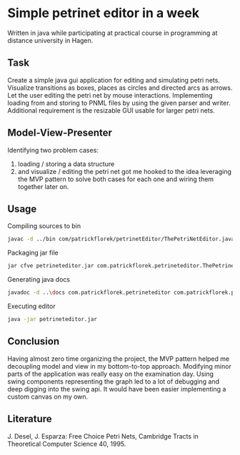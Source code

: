 # Simple petrinet editor in a week

Written in java while participating at practical course in programming at distance university in Hagen.

## Task

Create a simple java gui application for editing and simulating petri nets. Visualize transitions as boxes, places as
circles and directed arcs as arrows. Let the user editing the petri net by mouse interactions. Implementing loading from
and storing to PNML files by using the given parser and writer. Additional requirement is the resizable GUI usable for
larger petri nets.

## Model-View-Presenter

Identifying two problem cases:
1. loading / storing a data structure
2. and visualize / editing the petri net
got me hooked to the idea leveraging the MVP pattern to solve both cases for each one and wiring them together later on.

## Usage

Compiling sources to bin

```bash
javac -d ../bin com/patrickflorek/petrinetEditor/ThePetriNetEditor.java
```

Packaging jar file

```bash
jar cfve petrineteditor.jar com.patrickflorek.petrineteditor.ThePetrinetEditor com
```

Generating java docs

```bash
javadoc -d ..\docs com.patrickflorek.petrineteditor com.patrickflorek.petrineteditor.model com.patrickflorek.petrineteditor.presenter com.patrickflorek.petrineteditor.test com.patrickflorek.petrineteditor.util com.patrickflorek.petrineteditor.vendor com.patrickflorek.petrineteditor.view
```

Executing editor

```bash
java -jar petrineteditor.jar
```

## Conclusion

Having almost zero time organizing the project, the MVP pattern helped me decoupling model and view in my bottom-to-top
approach. Modifying minor parts of the application was really easy on the examination day. Using swing components
representing the graph led to a lot of debugging and deep digging into the swing api. It would have been easier
implementing a custom canvas on my own.

## Literature

J. Desel, J. Esparza: Free Choice Petri Nets, Cambridge Tracts in Theoretical Computer Science 40, 1995.
